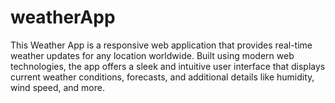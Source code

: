 # weatherApp
This Weather App is a responsive web application that provides real-time weather updates for any location worldwide. Built using modern web technologies, the app offers a sleek and intuitive user interface that displays current weather conditions, forecasts, and additional details like humidity, wind speed, and more.
